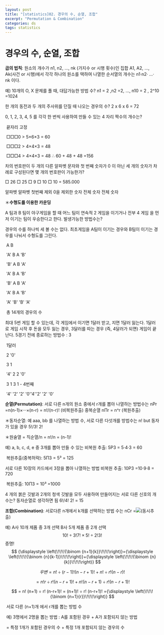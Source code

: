 ```yaml
---
layout: post
title: "[statistics]02. 경우의 수, 순열, 조합"
excerpt: "Permutation & Combination"
categories: ds
tags: statistics
---
```




# 경우의 수, 순열, 조합

**곱의 법칙**: 원소의 개수가 n1, n2, …, nk (가지수 or 시행 횟수)인 집합 A1, A2, …, Ak(사건 or 시행)에서 각각 하나의 원소를 택하여 나열한 순서열의 개수는 n1·n2· …· nk 이다.

예) 10개의 O, X 문제를 풀 때, 대답가능한 방법 수? n1 = 2 ,n2 =2, …, n10 = 2 , 2^10 =1024

한 개의 동전과 두 개의 주사위를 던질 때 나오는 경우의 수? 2 x 6 x 6 = 72

0, 1, 2, 3, 4, 5 를 각각 한 번씩 사용하여 만들 수 있는 4 자리 짝수의 개수는? 

​	끝자리 고정

​	□□□0 > 5×6×3 = 60

​	□□□2 > 4×4×3 = 48

​	□□□4 > 4×4×3 = 48         ∴ 60 + 48 + 48 =156

차의 번호판이 두 개의 다른 알파벳 문자와 첫 번째 숫자가 0 이 아닌 세 개의 숫자가 차례로 구성된다면 몇 개의 번호판이 가능한가?

□	26			□	25					□	9				□	10			□ 10                    = 585.000

알파벳  알파벳 첫번째 제외  0을 제외한 숫자   전체 숫자       전체 숫자



＊**수형도를 이용한 카운딩**

A 팀과 B 팀이 야구게임을 할 때 어느 팀이 연속적 2 게임을 이기거나 전부 4 게임
을 먼저 이기는 팀이 우승한다고 한다. 발생가능한 방법수는?

경우의 수를 하나씩 세 볼 수는 없다. 최초게임을 A팀이 이기는 경우와 B팀이 이기는 경우를 나눠서 수형도를 그린다. 

​														A 																		B

​												'A'			B															A		'B'

​														'B'		A													B	'A'

​																'A'		B										A	'B'

​																		'B'	A								B	'A'

​																			'A'	B						A	'B'

​																				'A'	'B'				'B'	'A'

​	총 14개의 경우의 수



최대 5번 게임 할 수 있는데, 각 게임에서 이기면 1달러 받고, 지면 1달러 잃는다. 1달러로 게임 시작 후 돈을 모두 잃는 경우, 3달러를 따는 경우 (즉, 4달러가 되면) 게임이 끝난다. 5경기 전에 종료하는 방법수 : 3

​																					1달러 

​																				2			'0'

​																			3		1

​																	'4'	2		2	'0'

​																		3	1	 3	1                              - 4번째

​																	'4' '2' '2' '0''4''2' '2' '0'



**순열(Permutation)**: 서로 다른 n개의 원소 중에서 r개를 뽑아 나열하는 방법수는 nPr =n(n-1)×···×(n-r) = n!/(n-r)! (비복원추출) 중복순열 nΠr = n^r (복원추출)

＊동자순열: 예 aaa, bb 를 나열하는 방법 수, 서로 다른 다섯개를 방법수는 n! but 동자가 있을 경우 5!/3! 2!

＊원술열 = 직순열/n = n!/n = (n-1)!

예) a, b, c, d, e 중 3개를 뽑아 만들 수 있는 비복원 추출: 5P3 = 5·4·3 = 60

​																		복원추출(중복허락): 5Π3 = 5³ = 125

서로 다른 10장의 카드에서 3장을 뽑아 나열하는 방법 비복원 추출: 10P3 =10·9·8 = 720

​																							복원추출: 10Π3 = 10³ =1000

4 개의 붉은 깃발과 2개의 청색 깃발을 모두 사용하여 만들어지는 서로 다른 신호의 개수는? 동자순열로 생각하면 됨 6!/4! 2! = 15



**조합(Combination)**: 서로다른 n개에서 k개를 선택하는 방법 수는 nCr =![](C:\Users\유영은\AppData\Roaming\Typora\typora-user-images\1570017642826.png)(동시추출)

예) A사 10개 제품 중 3개 선택	B사 5개 제품 중 2개 선택		
$$
10!÷3! 7! × 5!÷2! 3!
$$
증명! 
$$
{\displaystyle \left(\!\!\!{\binom {n+1}{k}}\!\!\!\right)}={\displaystyle \left(\!\!\!{\binom {n}{k-1}}\!\!\!\right)}+{\displaystyle \left(\!\!\!{\binom {n}{k}}\!\!\!\right)}
$$

$$
우변 = n! ÷ (r-1)!(n-r+1)! +n! ÷ r! (n-r)!
$$

$$
= n! r ÷ r! (n-r+1)! + n! (n-r+1) ÷ r! (n-r+1)!
$$

$$
= n! (n+1) ÷ r! (n-r+1)! = (n+1)! ÷ r! (n-r+1)! ={\displaystyle \left(\!\!\!{\binom {n+1}{r}}\!\!\!\right)}
$$

​															 서로 다른 (n+1)개 에서 r개를 뽑는 방법 수

​										예) 3명에서 2명을 뽑는 방법 : A를 포함된 경우 + A가 포함되지 않는 방법

​									= 특정 1개가 포함된 경우의 수 + 특정 1개 포함되지 않는 경우의 수

